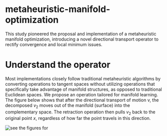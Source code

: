 # metaheuristic-manifold-optimization
 This study pioneered the proposal and implementation of a metaheuristic manifold optimization, introducing a novel directional transport operator to rectify convergence and local minimum issues.


# Understand the operator
Most implementations closely follow traditional metaheuristic algorithms by converting operations to tangent spaces without utilizing operations that specifically take advantage of manifold structures, as opposed to traditional Euclidean spaces. We propose an operation tailored for manifold learning. The figure below shows that after the directional transport of motion v, the decomposed $v_2$ moves out of the manifold (surface) into the complementary space. The retraction operation then pulls $v_2$ back to the original point $x$, regardless of how far the point travels in this direction.



![see the figures for ](https://github.com/lingping-fuzzy/metaheuristic-manifold-optimization/figs/DTMA.png)


